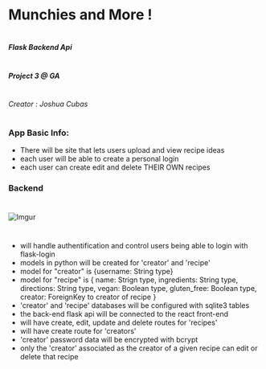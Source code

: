 # Munchies and More !
#
#####  Flask Backend Api
#
##### Project 3 @ GA
#
###### Creator : Joshua Cubas
#
#

### App Basic Info:

 - There will be site that lets users upload and view recipe ideas 
 - each user will be able to  create a personal login
 - each user can create edit and delete THEIR OWN recipes 


### Backend
#
![Imgur](https://i.imgur.com/YCCtiwm.jpg)
#
- will handle authentification and control users being able to login with flask-login
- models in python will be created for 'creator' and 'recipe'
- model for "creator" is {username: String type}
- model for "recipe" is { name: Strign type, ingredients: String type, directions: String type, vegan: Boolean type, gluten_free: Boolean type, creator: ForeignKey to creator of recipe }
- 'creator' and 'recipe' databases will be configured with sqlite3 tables
- the back-end flask api will be connected to the react front-end
- will have create, edit, update and delete routes for 'recipes'
- will have create route for 'creators'
- 'creator' password data will be encrypted with bcrypt
- only the 'creator' associated as the creator of a given recipe can edit or delete that recipe
